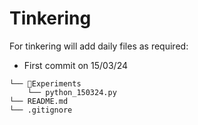 # Tinkering
For tinkering will add daily files as required:
* First commit on 15/03/24

```
└── 📁Experiments
    └── python_150324.py
└── README.md
└── .gitignore
```
